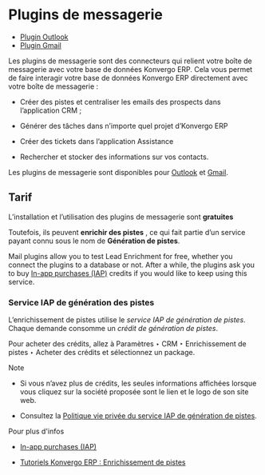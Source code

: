 # Plugins de messagerie

  * [Plugin Outlook](mail_plugins/outlook)
  * [Plugin Gmail](mail_plugins/gmail)

Les plugins de messagerie sont des connecteurs qui relient votre boîte de
messagerie avec votre base de données Konvergo ERP. Cela vous permet de faire
interagir votre base de données Konvergo ERP directement avec votre boîte de
messagerie :

  * Créer des pistes et centraliser les emails des prospects dans l’application CRM ;

  * Générer des tâches dans n’importe quel projet d’Konvergo ERP

  * Créer des tickets dans l’application Assistance

  * Rechercher et stocker des informations sur vos contacts.

Les plugins de messagerie sont disponibles pour
[Outlook](mail_plugins/outlook) et [Gmail](mail_plugins/gmail).

## Tarif

L’installation et l’utilisation des plugins de messagerie sont **gratuites**

Toutefois, ils peuvent **enrichir des pistes** , ce qui fait partie d’un
service payant connu sous le nom de **Génération de pistes**.

Mail plugins allow you to test Lead Enrichment for free, whether you connect
the plugins to a database or not. After a while, the plugins ask you to buy
[In-app purchases (IAP)](../../essentials/in_app_purchase) credits if you
would like to keep using this service.

### Service IAP de génération des pistes

L’enrichissement de pistes utilise le _service IAP de génération de pistes_.
Chaque demande consomme un _crédit de génération de pistes_.

Pour acheter des crédits, allez à Paramètres ‣ CRM ‣ Enrichissement de pistes
‣ Acheter des crédits et sélectionnez un package.

<div class="alert alert-primary">
<p class="alert-title">
Note</p><ul>
<li><p>Si vous n’avez plus de crédits, les seules informations affichées lorsque vous cliquez sur la société proposée sont le lien et le logo de son site web.</p></li>
<li><p>Consultez la <a href="https://iap.odoo.com/privacy#header_3">Politique vie privée du service IAP de génération de pistes</a>.</p></li>
</ul>
</div> <div class="alert alert-secondary">
<p class="alert-title">
Pour plus d'infos</p><ul>
<li><p><a href="../../essentials/in_app_purchase">In-app purchases (IAP)</a></p></li>
<li><p><a href="https://www.odoo.com/r/p73">Tutoriels Konvergo ERP : Enrichissement de pistes</a></p></li>
</ul>
</div>

